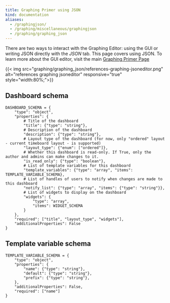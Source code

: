 ```yaml
---
title: Graphing Primer using JSON
kind: documentation
aliases:
  - /graphingjson/
  - /graphing/miscellaneous/graphingjson
  - /graphing/graphing_json
---
```


There are two ways to interact with the Graphing Editor: using the GUI or  writing JSON directly with the *JSON* tab. This page covers using JSON. To learn more about the GUI editor, visit the main [Graphing Primer Page][1]

{{< img src="graphing/graphing_json/references-graphing-jsoneditor.png" alt="references graphing jsoneditor" responsive="true" style="width:80%;">}}


## Dashboard schema

```
DASHBOARD_SCHEMA = {
    "type": "object",
    "properties": {
        # Title of the dashboard
        "title": {"type": "string"},
        # Description of the dashboard
        "description": {"type": "string"},
        # Layout type of the dashboard (for now, only "ordered" layout - current timeboard layout - is supported)
        "layout_type": {"enum": ["ordered"]},
        # Whether this dashboard is read-only. If True, only the author and admins can make changes to it.
        "is_read_only": {"type": "boolean"},
        # List of template variables for this dashboard
        "template_variables": {"type": "array", "items": TEMPLATE_VARIABLE_SCHEMA},
        # List of handles of users to notify when changes are made to this dashboard
        "notify_list": {"type": "array", "items": {"type": "string"}},
        # List of widgets to display on the dashboard
        "widgets": {
            "type": "array",
            "items": WIDGET_SCHEMA
        }
    },
    "required": ["title", "layout_type", "widgets"],
    "additionalProperties": False
}
```


## Template variable schema

```
TEMPLATE_VARIABLE_SCHEMA = {
    "type": "object",
    "properties": {
        "name": {"type": "string"},
        "default": {"type": "string"},
        "prefix": {"type": "string"},
    },
    "additionalProperties": False,
    "required": ["name"]
}
```

[1]: /graphing/
